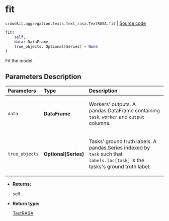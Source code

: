 # fit
`crowdkit.aggregation.texts.text_rasa.TextRASA.fit` | [Source code](https://github.com/Toloka/crowd-kit/blob/v1.1.0.rc2/crowdkit/aggregation/texts/text_rasa.py#L49)

```python
fit(
    self,
    data: DataFrame,
    true_objects: Optional[Series] = None
)
```

Fit the model.

## Parameters Description

| Parameters | Type | Description |
| :----------| :----| :-----------|
`data`|**DataFrame**|<p>Workers&#x27; outputs. A pandas.DataFrame containing `task`, `worker` and `output` columns.</p>
`true_objects`|**Optional\[Series\]**|<p>Tasks&#x27; ground truth labels. A pandas.Series indexed by `task` such that `labels.loc[task]` is the tasks&#x27;s ground truth label.</p>

* **Returns:**

  self.

* **Return type:**

  [TextRASA](crowdkit.aggregation.texts.text_rasa.TextRASA.md)
